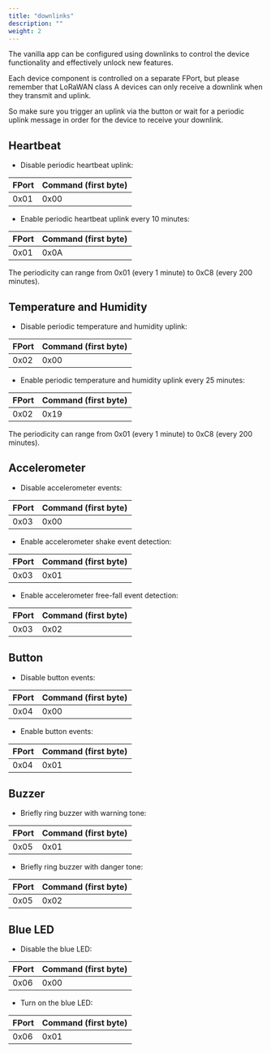 ```yaml
---
title: "downlinks"
description: ""
weight: 2
---
```


The vanilla app can be configured using downlinks to control the device functionality and effectively unlock new features.

Each device component is controlled on a separate FPort, but please remember that LoRaWAN class A devices can only receive a downlink when they transmit and uplink.

So make sure you trigger an uplink via the button or wait for a periodic uplink message in order for the device to receive your downlink.

## Heartbeat

- Disable periodic heartbeat uplink:

| FPort | Command (first byte) |
|-------|-----------------------------|
| 0x01    | 0x00                        |

- Enable periodic heartbeat uplink every 10 minutes:

| FPort | Command (first byte) |
|-------|-----------------------------|
| 0x01    | 0x0A                        |

The periodicity can range from 0x01 (every 1 minute) to 0xC8 (every 200 minutes).


## Temperature and Humidity

- Disable periodic temperature and humidity uplink:

| FPort | Command (first byte) |
|-------|-----------------------------|
| 0x02    | 0x00                        |

- Enable periodic temperature and humidity uplink every 25 minutes:

| FPort | Command (first byte) |
|-------|-----------------------------|
| 0x02    | 0x19                        |

The periodicity can range from 0x01 (every 1 minute) to 0xC8 (every 200 minutes).

## Accelerometer

- Disable accelerometer events:

| FPort | Command (first byte) |
|-------|-----------------------------|
| 0x03    | 0x00                        |

- Enable accelerometer shake event detection:

| FPort | Command (first byte) |
|-------|-----------------------------|
| 0x03    | 0x01                        |

- Enable accelerometer free-fall event detection:

| FPort | Command (first byte) |
|-------|-----------------------------|
| 0x03    | 0x02                        |

## Button

- Disable button events:

| FPort | Command (first byte) |
|-------|-----------------------------|
| 0x04    | 0x00                        |

- Enable button events:

| FPort | Command (first byte) |
|-------|-----------------------------|
| 0x04    | 0x01                        |

## Buzzer

- Briefly ring buzzer with warning tone:

| FPort | Command (first byte) |
|-------|-----------------------------|
| 0x05    | 0x01                        |

- Briefly ring buzzer with danger tone:

| FPort | Command (first byte) |
|-------|-----------------------------|
| 0x05    | 0x02                        |


## Blue LED

- Disable the blue LED:

| FPort | Command (first byte) |
|-------|-----------------------------|
| 0x06    | 0x00                        |

- Turn on the blue LED:

| FPort | Command (first byte) |
|-------|-----------------------------|
| 0x06    | 0x01                        |
